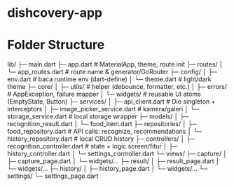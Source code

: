 # dishcovery-app

# Folder Structure

lib/
├─ main.dart
├─ app.dart # MaterialApp, theme, route init
├─ routes/
│ └─ app_routes.dart # route name & generator/GoRouter
├─ config/
│ ├─ env.dart # baca runtime env (dart-define)
│ └─ theme.dart # light/dark theme
├─ core/
│ ├─ utils/ # helper (debounce, formatter, etc.)
│ ├─ errors/ # AppException, failure mapper
│ └─ widgets/ # reusable UI atoms (EmptyState, Button)
├─ services/
│ ├─ api_client.dart # Dio singleton + interceptors
│ ├─ image_picker_service.dart # kamera/galeri
│ └─ storage_service.dart # local storage wrapper
├─ models/
│ ├─ recognition_result.dart
│ └─ food_item.dart
├─ repositories/
│ ├─ food_repository.dart # API calls: recognize, recommendations
│ └─ history_repository.dart # local CRUD history
├─ controllers/
│ ├─ recognition_controller.dart # state + logic screen/fitur
│ ├─ history_controller.dart
│ └─ settings_controller.dart
└─ views/
├─ capture/
│ ├─ capture_page.dart
│ └─ widgets/...
├─ result/
│ ├─ result_page.dart
│ └─ widgets/...
├─ history/
│ ├─ history_page.dart
│ └─ widgets/...
└─ settings/
└─ settings_page.dart
